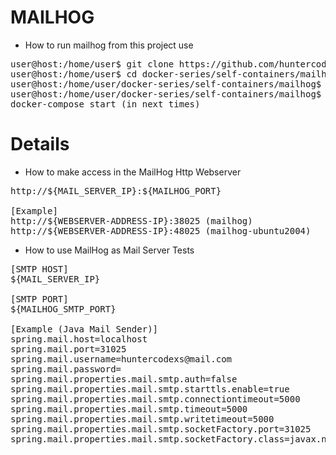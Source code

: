 # MAILHOG

- How to run mailhog from this project use

<pre>
user@host:/home/user$ git clone https://github.com/huntercodexs/docker-series.git .
user@host:/home/user$ cd docker-series/self-containers/mailhog
user@host:/home/user/docker-series/self-containers/mailhog$ docker-compose up --build (in first time)
user@host:/home/user/docker-series/self-containers/mailhog$ docker-compose start (in the next times)
docker-compose start (in next times)
</pre>

# Details

- How to make access in the MailHog Http Webserver

<pre>
http://${MAIL_SERVER_IP}:${MAILHOG_PORT}

[Example]
http://${WEBSERVER-ADDRESS-IP}:38025 (mailhog)
http://${WEBSERVER-ADDRESS-IP}:48025 (mailhog-ubuntu2004)
</pre>

- How to use MailHog as Mail Server Tests

<pre>
[SMTP HOST]
${MAIL_SERVER_IP}

[SMTP PORT]
${MAILHOG_SMTP_PORT}

[Example (Java Mail Sender)]
spring.mail.host=localhost
spring.mail.port=31025
spring.mail.username=huntercodexs@mail.com
spring.mail.password=
spring.mail.properties.mail.smtp.auth=false
spring.mail.properties.mail.smtp.starttls.enable=true
spring.mail.properties.mail.smtp.connectiontimeout=5000
spring.mail.properties.mail.smtp.timeout=5000
spring.mail.properties.mail.smtp.writetimeout=5000
spring.mail.properties.mail.smtp.socketFactory.port=31025
spring.mail.properties.mail.smtp.socketFactory.class=javax.net.ssl.SSLSocketFactory
</pre>